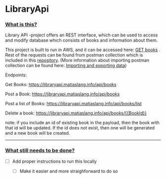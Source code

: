 # LibraryApi

### 

### <u>What is this?</u>

Library API -project offers an REST interface, which can be used to access and modify database which consists of books and information about them.

This project is built to run in AWS, and it can be accessed here: [GET books](https://libraryapi.matiaslang.info/api/books) . Rest of the requests can be found from postman collection which is included in this [repository](https://github.com/matiaslang/LibraryApi/blob/master/Library%20V.1.postman_collection.json). (More information about importing postman collection can be found here: [Importing and exporting data](https://learning.postman.com/docs/getting-started/importing-and-exporting-data/))

Endpoints:

Get Books: https://libraryapi.matiaslang.info/api/books

Post a Book: https://libraryapi.matiaslang.info/api/books

Post a list of Books: https://libraryapi.matiaslang.info/api/books/list

Delete a book: https://libraryapi.matiaslang.info/api/books/{{BookId}}

note: if you include an id of existing book in the payload, then the book with that id will be updated. If the id does not exist, then one will be generated and a new book will be created.

------

### <u>What still needs to be done?</u>

- [ ] Add proper instructions to run this locally

  - [ ] Make it easier and more straighforward to do so

  